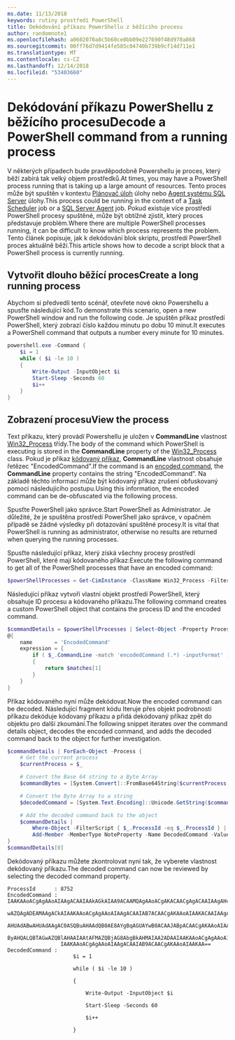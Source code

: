 ```yaml
---
ms.date: 11/13/2018
keywords: rutiny prostředí PowerShell
title: Dekódování příkazu PowerShellu z běžícího procesu
author: randomnote1
ms.openlocfilehash: a0602070a8c5b60ce0bb09e227690f48d970a868
ms.sourcegitcommit: 00ff76d7d9414fe585c04740b739b9cf14d711e1
ms.translationtype: MT
ms.contentlocale: cs-CZ
ms.lasthandoff: 12/14/2018
ms.locfileid: "53403660"
---
```

# <a name="decode-a-powershell-command-from-a-running-process"></a><span data-ttu-id="4e5b8-103">Dekódování příkazu PowerShellu z běžícího procesu</span><span class="sxs-lookup"><span data-stu-id="4e5b8-103">Decode a PowerShell command from a running process</span></span>

<span data-ttu-id="4e5b8-104">V některých případech bude pravděpodobně Powershellu je proces, který běží zabírá tak velký objem prostředků.</span><span class="sxs-lookup"><span data-stu-id="4e5b8-104">At times, you may have a PowerShell process running that is taking up a large amount of resources.</span></span>
<span data-ttu-id="4e5b8-105">Tento proces může být spuštěn v kontextu [Plánovač úloh][] úlohy nebo [Agent systému SQL Server][] úlohy.</span><span class="sxs-lookup"><span data-stu-id="4e5b8-105">This process could be running in the context of a [Task Scheduler][] job or a [SQL Server Agent][] job.</span></span> <span data-ttu-id="4e5b8-106">Pokud existuje více prostředí PowerShell procesy spuštěné, může být obtížné zjistit, který proces představuje problém.</span><span class="sxs-lookup"><span data-stu-id="4e5b8-106">Where there are multiple PowerShell processes running, it can be difficult to know which process represents the problem.</span></span> <span data-ttu-id="4e5b8-107">Tento článek popisuje, jak k dekódování blok skriptu, prostředí PowerShell proces aktuálně běží.</span><span class="sxs-lookup"><span data-stu-id="4e5b8-107">This article shows how to decode a script block that a PowerShell process is currently running.</span></span>

## <a name="create-a-long-running-process"></a><span data-ttu-id="4e5b8-108">Vytvořit dlouho běžící proces</span><span class="sxs-lookup"><span data-stu-id="4e5b8-108">Create a long running process</span></span>

<span data-ttu-id="4e5b8-109">Abychom si předvedli tento scénář, otevřete nové okno Powershellu a spusťte následující kód.</span><span class="sxs-lookup"><span data-stu-id="4e5b8-109">To demonstrate this scenario, open a new PowerShell window and run the following code.</span></span> <span data-ttu-id="4e5b8-110">Je spuštěn příkaz prostředí PowerShell, který zobrazí číslo každou minutu po dobu 10 minut.</span><span class="sxs-lookup"><span data-stu-id="4e5b8-110">It executes a PowerShell command that outputs a number every minute for 10 minutes.</span></span>

```powershell
powershell.exe -Command {
    $i = 1
    while ( $i -le 10 )
    {
        Write-Output -InputObject $i
        Start-Sleep -Seconds 60
        $i++
    }
}
```

## <a name="view-the-process"></a><span data-ttu-id="4e5b8-111">Zobrazení procesu</span><span class="sxs-lookup"><span data-stu-id="4e5b8-111">View the process</span></span>

<span data-ttu-id="4e5b8-112">Text příkazu, který provádí Powershellu je uložen v **CommandLine** vlastnost [Win32_Process][] třídy.</span><span class="sxs-lookup"><span data-stu-id="4e5b8-112">The body of the command which PowerShell is executing is stored in the **CommandLine** property of the [Win32_Process][] class.</span></span> <span data-ttu-id="4e5b8-113">Pokud je příkaz [kódovaný příkaz][], **CommandLine** vlastnost obsahuje řetězec "EncodedCommand".</span><span class="sxs-lookup"><span data-stu-id="4e5b8-113">If the command is an [encoded command][], the **CommandLine** property contains the string "EncodedCommand".</span></span> <span data-ttu-id="4e5b8-114">Na základě těchto informací může být kódovaný příkaz zrušení obfuskovaný pomocí následujícího postupu.</span><span class="sxs-lookup"><span data-stu-id="4e5b8-114">Using this information, the encoded command can be de-obfuscated via the following process.</span></span>

<span data-ttu-id="4e5b8-115">Spusťte PowerShell jako správce.</span><span class="sxs-lookup"><span data-stu-id="4e5b8-115">Start PowerShell as Administrator.</span></span> <span data-ttu-id="4e5b8-116">Je důležité, že je spuštěna prostředí PowerShell jako správce, v opačném případě se žádné výsledky při dotazování spuštěné procesy.</span><span class="sxs-lookup"><span data-stu-id="4e5b8-116">It is vital that PowerShell is running as administrator, otherwise no results are returned when querying the running processes.</span></span>

<span data-ttu-id="4e5b8-117">Spusťte následující příkaz, který získá všechny procesy prostředí PowerShell, které mají kódovaného příkaz:</span><span class="sxs-lookup"><span data-stu-id="4e5b8-117">Execute the following command to get all of the PowerShell processes that have an encoded command:</span></span>

```powershell
$powerShellProcesses = Get-CimInstance -ClassName Win32_Process -Filter 'CommandLine LIKE "%EncodedCommand%"'
```

<span data-ttu-id="4e5b8-118">Následující příkaz vytvoří vlastní objekt prostředí PowerShell, který obsahuje ID procesu a kódovaného příkazu.</span><span class="sxs-lookup"><span data-stu-id="4e5b8-118">The following command creates a custom PowerShell object that contains the process ID and the encoded command.</span></span>

```powershell
$commandDetails = $powerShellProcesses | Select-Object -Property ProcessId,
@{
    name       = 'EncodedCommand'
    expression = {
        if ( $_.CommandLine -match 'encodedCommand (.*) -inputFormat' )
        {
            return $matches[1]
        }
    }
}
```

<span data-ttu-id="4e5b8-119">Příkaz kódovaného nyní může dekódovat.</span><span class="sxs-lookup"><span data-stu-id="4e5b8-119">Now the encoded command can be decoded.</span></span> <span data-ttu-id="4e5b8-120">Následující fragment kódu Iteruje přes objekt podrobnosti příkazu dekóduje kódovaný příkazu a přidá dekódovaný příkaz zpět do objektu pro další zkoumání.</span><span class="sxs-lookup"><span data-stu-id="4e5b8-120">The following snippet iterates over the command details object, decodes the encoded command, and adds the decoded command back to the object for further investigation.</span></span>

```powershell
$commandDetails | ForEach-Object -Process {
    # Get the current process
    $currentProcess = $_

    # Convert the Base 64 string to a Byte Array
    $commandBytes = [System.Convert]::FromBase64String($currentProcess.EncodedCommand)

    # Convert the Byte Array to a string
    $decodedCommand = [System.Text.Encoding]::Unicode.GetString($commandBytes)

    # Add the decoded command back to the object
    $commandDetails |
        Where-Object -FilterScript { $_.ProcessId -eq $_.ProcessId } |
        Add-Member -MemberType NoteProperty -Name DecodedCommand -Value $decodedCommand
}
$commandDetails[0]
```

<span data-ttu-id="4e5b8-121">Dekódovaný příkazu můžete zkontrolovat nyní tak, že vyberete vlastnost dekódovaný příkazu.</span><span class="sxs-lookup"><span data-stu-id="4e5b8-121">The decoded command can now be reviewed by selecting the decoded command property.</span></span>

```output
ProcessId      : 8752
EncodedCommand : IAAKAAoACgAgAAoAIAAgACAAIAAkAGkAIAA9ACAAMQAgAAoACgAKACAACgAgACAAIAAgAHcAaABpAGwAZQAgACgAIAAkAGkAIAAtAG
                 wAZQAgADEAMAAgACkAIAAKAAoACgAgAAoAIAAgACAAIAB7ACAACgAKAAoAIAAKACAAIAAgACAAIAAgACAAIABXAHIAaQB0AGUALQBP
                 AHUAdABwAHUAdAAgAC0ASQBuAHAAdQB0AE8AYgBqAGUAYwB0ACAAJABpACAACgAKAAoAIAAKACAAIAAgACAAIAAgACAAIABTAHQAYQ
                 ByAHQALQBTAGwAZQBlAHAAIAAtAFMAZQBjAG8AbgBkAHMAIAA2ADAAIAAKAAoACgAgAAoAIAAgACAAIAAgACAAIAAgACQAaQArACsA
                 IAAKAAoACgAgAAoAIAAgACAAIAB9ACAACgAKAAoAIAAKAA==
DecodedCommand :
                     $i = 1

                     while ( $i -le 10 )

                     {

                         Write-Output -InputObject $i

                         Start-Sleep -Seconds 60

                         $i++

                     }
```

[Plánovač úloh]: /windows/desktop/TaskSchd/task-scheduler-start-page
[Task Scheduler]: /windows/desktop/TaskSchd/task-scheduler-start-page
[Agent systému SQL Server]: /sql/ssms/agent/sql-server-agent
[SQL Server Agent]: /sql/ssms/agent/sql-server-agent
[Win32_Process]: /windows/desktop/CIMWin32Prov/win32-process
[kódovaný příkaz]: /powershell/scripting/core-powershell/console/powershell.exe-command-line-help#-encodedcommand-
[encoded command]: /powershell/scripting/core-powershell/console/powershell.exe-command-line-help#-encodedcommand-
